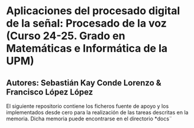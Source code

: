 # Aplicaciones del procesado digital de la señal: Procesado de la voz (Curso 24-25. Grado en Matemáticas e Informática de la UPM)
## Autores: Sebastián Kay Conde Lorenzo & Francisco López López

El siguiente repositorio contiene los ficheros fuente de apoyo y los implementados desde cero para la realización de las tareas descritas en la memoria. Dicha memoria puede encontrarse en el directorio *docs¨